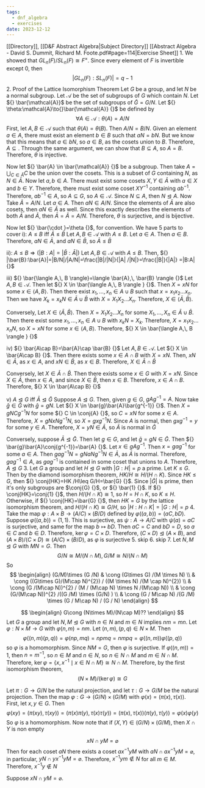 ```yaml
---
tags:
  - dnf_algebra
  - exercises
date: 2023-12-12
---
```

[[Directory]], [[D&F Abstract Algebra|Subject Directory]]
[[Abstract Algebra - David S. Dummit, Richard M. Foote.pdf#page=114|Exercise Sheet]]
1. 
We showed that ${} GL_{n}(F) / SL_{n} {}(F)\cong F^{\times } {}$. Since every element of $F$ is invertible except $0$, then
$$
|GL_{n}(F): SL_{n}(F)|=q-1
$$
2. Proof of the Lattice Isomorphism Theorem
Let $G {}$ be a group, and let $N {}$ be a normal subgroup. Let ${} \mathcal{A} {}$ be the set of subgroups of $G$ which contain $N$. Let ${} \bar{\mathcal{A}}$ be the set of subgroups of ${} \bar{G}=G /N {}$. Let ${} \theta:\mathcal{A}\to{}\bar{\mathcal{A}} {}$ be defined by 
$$
\forall A \in \mathcal{A}:\theta(A)=A /N
$$
First, let ${} A,\, B \in  \mathcal{A} {}$ such that ${} \theta(A)=\theta(B) {}$. Then ${} A /N = B / N {}$. Given an element ${} a \in A {}$, there must exist an element ${} b \in B {}$ such that ${} aN=bN {}$. But we know that this means that ${} a \in bN {}$, so ${} a \in B {}$, as the cosets union to $B$. Therefore, ${} A\subseteq  {}$. Through the same argument, we can show that ${} B\subseteq A {}$, so ${} A=B {}$. Therefore, $\theta {}$ is injective. 

Now let ${} \bar{A} \in \bar{\mathcal{A}} {}$ be a subgroup. Then take ${} A=\bigcup_{C\in \bar{A}}C  {}$ be the union over the cosets. This is a subset of ${} G {}$ containing $N$, as ${} N \in \bar{A} {}$. Now let ${} a,\, b \in A {}$. There must exist some cosets ${} X,\,Y \in \bar{A} {}$ with ${} a \in X {}$ and ${} b \in Y {}$. Therefore, there must exist some coset $XY^{-1} {}$ containing ${} ab^{-1} {}$. Therefore, ${} ab^{-1} \in A {}$, so ${} A\subseteq G {}$, so ${} A \in \mathcal{A} {}$. Since ${} N \subseteq A {}$, then $N\trianglelefteq A {}$. Now Take ${} \tilde{A}=A/N {}$. Let ${} a \in A {}$. Then ${} aN \in A /N {}$. Since the elements of ${} \bar{A} {}$ are also cosets, then ${} aN \in \bar{A} {}$ as well. Since this exactly describes the elements of both ${} \bar{A}  {}$ and ${} \tilde{A} {}$, then ${} \bar{A}=\tilde{A}=A /N {}$. Therefore, $\theta$ is surjective, and is bijective. 

Now let ${} \bar{\cdot }=\theta {}$, for convention. We have 5 parts to cover
i): $A\leq B {}$ iff ${} \bar{A}\leq  \bar{B} {}$
Let ${} A,\, B \in \mathcal{A} {}$ with $A\leq B$. Let ${} a \in A {}$. Then ${} a \in B {}$. Therefore, ${} aN \in \bar{A} {}$, and ${} aN \in \bar{B} {}$, so ${} \bar{A}\leq \bar{B} {}$

ii): ${} A\leq B\Rightarrow \left(|B:A|=|\bar{B}:\bar{A}|\right) {}$
Let ${} A,\, B \in \mathcal{A} {}$ with $A\leq B$. Then, ${} |\bar{B}:\bar{A}|=|B/N|/|A/N|=\frac{|B|/|N|}{|A| /|N|}=\frac{|B|}{|A|} =|B:A| {}$

iii) ${} \bar{\langle A,\, B \rangle}=\langle \bar{A},\, \bar{B} \rangle  {}$
Let ${} A,\, B \in \mathcal{A} {}$. Then let ${} X \in \bar{\langle A,\, B \rangle } {}$. Then ${} X=xN {}$ for some ${} x \in \langle A,\, B \rangle  {}$. Then there exist ${} x_{1},\,\dots,\,x_{n}\in A\cup B {}$ such that ${} x=x_{1} x_{2}\dots x_{n} {}$. Then we have ${} X_{k}=x_{k}N\in \bar{A}\cup \bar{B} {}$ with ${} X=X_{1}X_{2} \dots X_{n} {}$. Therefore, ${} X \in \langle \bar{A},\, \bar{B} \rangle  {}$. 

Conversely, Let ${} X \in \langle \bar{A},\, \bar{B} \rangle  {}$. Then ${} X=X_{1}X_{2} \dots X_{n} {}$ for some ${} X_{1},\,\dots,\,X_{n} \in \bar{A}\cup \bar{B} {}$. Then there exist some ${} x_{1},\,\dots,\,x_{n} \in A\cup B {}$ with ${} x_{k}N=X_{k} {}$. Therefore, ${} X=x_{1} x_{2}\dots x_{n} N {}$, so ${} X=xN {}$ for some ${} x \in \langle A,\, B \rangle  {}$. Therefore, ${} X \in \bar{\langle A,\, B \rangle } {}$

iv) ${} \bar{A\cap B}=\bar{A}\cap \bar{B} {}$
Let ${} A,\, B \in \mathcal{A} {}$. Let ${} X \in \bar{A\cap B} {}$. Then there exists some ${} x \in A\cap B {}$ with ${} X=xN {}$. Then, ${} xN \in \bar{A} {}$, as ${} x \in A {}$, and ${} xN \in \bar{B} {}$, as ${} x \in B {}$. Therefore, ${} X \in \bar{A} \cap \bar{B} {}$

Conversely, let ${} X \in \bar{A}\cap \bar{B} {}$. Then there exists some ${} x \in G {}$ with ${} X=xN {}$. Since ${} X \in \bar{A} {}$, then ${} x \in A {}$, and since ${} X \in \bar{B} {}$, then ${} x \in B {}$. Therefore, ${} x \in A\cap B {}$. Therefore, ${} X \in \bar{A\cap B} {}$

v) $A\trianglelefteq G$ iff ${} \bar{A}\trianglelefteq \bar{G} {}$
Suppose $A\trianglelefteq G {}$. Then, given ${} g \in G$, ${} gAg^{-1}=A {}$. Now take ${} \bar{g} \in \bar{G} {}$ with ${} \bar{g}=gN {}$. Let ${} X \in \bar{g}\bar{A}\bar{g^{-1}} {}$. Then ${} X=gNCg^{-1}N {}$ for some ${} C \in \conj{A} {}$, so ${} C=xN {}$ for some ${} x \in A {}$. Therefore, ${} X=gNxNg^{-1}N {}$, so ${} X=gxg^{-1}N {}$. Since $A$ is normal, then ${} gxg^{-1}=y {}$ for some ${} y \in A {}$. Therefore, ${} X=yN\in \bar{A} {}$, so ${} \bar{A} {}$ is normal in ${} \bar{G} {}$

Conversely, suppose ${} \bar{A}\trianglelefteq \bar{G} {}$. Then let ${} g \in G {}$, and let ${} \bar{g}=gN\in \bar{G} {}$. Then ${} \bar{g}\bar{A}\conj{g^{-1}}=\bar{A} {}$. Let ${} x \in gAg^{-1} {}$. Then ${} x=gag^{-1} {}$ for some ${} a \in A {}$. Then ${} gag^{-1}N=gNaNg^{-1}N\in \bar{A} {}$, as ${} \bar{A} {}$ is normal. Therefore, ${} gag^{-1}\in A {}$, as ${} gag^{-1} {}$ is contained in some coset that unions to ${} A {}$. Therefore, $A\trianglelefteq G$
3. 
Let $G$ a group and let $H\trianglelefteq G$ with ${} |G:H|=p {}$ a prime. Let $K\leq G$. Then by the diamond isomorphism theorem, ${} HK /H\cong H/(H\cap K) {}$. Since $HK\leq G$, then ${} \conj{HK}=HK /H\leq G/H=\bar{G} {}$. Since ${} |\bar{G}| {}$ is prime, then it's only subgroups are $\conj{G} {}$, or ${} \bar{1} {}$. If ${} \conj{HK}=\conj{1} {}$, then ${} H /(H\cap K)\cong 1 {}$, so ${} H= H\cap K {}$, so ${} K\leq H {}$. Otherwise, if ${} \conj{HK}=\bar{G} {}$, then $HK=G {}$ by the lattice isomorphism theorem, and ${} H /(H\cap K)\cong G /H {}$, so ${} |H:H\cap K|=|G:H|=p {}$
4. 
Take the map ${} \varphi:A\times B\to{}(A/C)\times (B /D) {}$ defined by ${} \varphi((a,\, b))=(aC,\, bD) {}$. Suppose ${} \varphi((a,\, b))=(1,\, 1) {}$. This is surjective, as ${} \psi:A\to{}A /C {}$ with ${} \psi(a)=aC {}$ is surjective, and same for the map $b\mapsto bD {}$. Then ${} aC=C {}$ and $bD=D {}$, so ${} a \in C {}$ and ${} b \in D {}$. Therefore, ${} \ker \varphi=C\times D {}$. Therefore, ${} (C\times D)\trianglelefteq(A\times B) {}$, and ${} (A\times B)/(C\times D)\cong (A /C) \times (B /D) {}$, as $\varphi$ is surjective
5. skip
6. skip
7. 
Let $N,\, M\trianglelefteq G {}$ with $MN=G {}$. Then $$
G /N \cong M /(N\cap M),\, G /M\cong N /(N \cap M)
$$
So
$$
\begin{align}
 (G/M)\times (G /N) & \cong (G\times  G) /(M \times N) \\
 & \cong ((G\times G)/(M\cap N)^{2}) / ((M \times N) /(M \cap N)^{2})   \\
 & \cong (G /(M\cap N))^{2} / (M / (M\cap N) \times N /(M\cap N)) \\
 & \cong (G/(M\cap N))^{2} /((G /M) \times (G/N) ) \\
 & \cong (G / M\cap N) /(G /M) \times (G / M\cap N) / (G / N)
 \end{align}
$$

$$
\begin{align}
 G\cong (N\times M)/(N\cap M)??
 \end{align}
$$
Let $G {}$ a group and let $N,\, M\trianglelefteq G {}$ with ${} n \in N {}$ and ${} m \in N {}$ implies ${} nm=mn {}$. Let ${} \varphi:N\times M\to{}G {}$ with ${} \varphi(n,\, m)=nm {}$. Let ${} (n,\, m),\, (p,\, q) \in N\times M {}$. Then
$$
\varphi((n,\, m)(p,\, q))=\varphi(np,\, mq)=npmq=nmpq=\varphi((n,\, m))\varphi((p,\, q))
$$
so $\varphi {}$ is a homomorphism. Since ${} NM=G {}$, then $\varphi {}$ is surjective. If ${} \varphi((n,\, m))=1 {}$, then ${} n=m^{-1} {}$, so ${} n \in M {}$ and ${} n \in N {}$, so ${} n \in N\cap M {}$ and ${} m \in N\cap M {}$. Therefore, ${} \ker  \varphi=\{ x,\, x^{-1} \mid x \in N\cap M \} {}\cong N\cap M {}$. Therefore, by the first isomorphism theorem, 
$$
(N \times  M)/(\ker \varphi)\cong G
$$


Let ${} \pi:G\to{}G /N {}$ be the natural projection, and let ${} \tau:G\to{}G /M {}$ be the natural projection. Then the map ${} \varphi:G\to{}(G /N) \times  (G / M) {}$ with ${} \varphi(x)=(\pi(x),\, \tau(x)) {}$. First, let ${} x,\, y \in G {}$. Then 
$$
\varphi(xy)=(\pi(xy),\, \tau(xy))=(\pi(x)\pi(y),\, \tau(x)\tau(y))=(\pi(x),\, \tau(x))(\pi(y),\, \tau(y))=\varphi(x)\varphi(y)
$$
So $\varphi$ is a homomorphism. Now note that if ${} (X,\, Y) \in (G/N)\times (G /M) {}$, then ${} X \cap Y {}$ is non empty


$$
xN\cap yM=\varnothing
$$
Then for each coset $aN$ there exists a coset ${} ax^{-1}yM {}$ with ${} aN\cap ax^{-1}yM=\varnothing {}$, in particular, ${} yN\cap yx^{-1}yM=\varnothing {}$. Therefore, ${} x^{-1}ym\notin N {}$ for all ${} m \in M {}$. Therefore, ${} x^{-1}y\notin N {}$


Suppose ${} xN \cap yM=\varnothing {}$. 